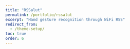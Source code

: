 ```yaml
---
title: "RSSalut"
permalink: /portfolio/rssalut
excerpt: "Hand gesture recognition through WiFi RSS"
redirect_from:
  - /theme-setup/
toc: true
order: 6
---
```

